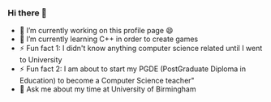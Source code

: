 ### Hi there 👋
- 🔭 I’m currently working on this profile page 😄
- 🌱 I’m currently learning C++ in order to create games
- ⚡ Fun fact 1: I didn't know anything computer science related until I went to University
- ⚡ Fun fact 2: I am about to start my PGDE (PostGraduate Diploma in Education) to become a Computer Science teacher"
- 💬 Ask me about my time at University of Birmingham
<!--
**InfiniteInfinities/InfiniteInfinities** is a ✨ _special_ ✨ repository because its `README.md` (this file) appears on your GitHub profile.

Here are some ideas to get you started:

- 🔭 I’m currently working on ...
- 🌱 I’m currently learning ...
- 👯 I’m looking to collaborate on ...
- 🤔 I’m looking for help with ...
- 💬 Ask me about ...
- 📫 How to reach me: ...
- 😄 Pronouns: ...
- ⚡ Fun fact: ...
-->
